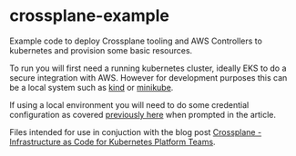 # crossplane-example

Example code to deploy Crossplane tooling and AWS Controllers to kubernetes and provision some basic resources.

To run you will first need a running kubernetes cluster, ideally EKS to do a secure integration with AWS. However for development purposes this can be a local system such as [kind](https://kind.sigs.k8s.io/docs/user/quick-start/) or [minikube](https://minikube.sigs.k8s.io/docs/start/).

If using a local environment you will need to do some credential configuration as covered [previously here](https://crossplane.io/docs/v1.9/cloud-providers/aws/aws-provider.html#optional-setup-aws-provider-manually) when prompted in the article.

Files intended for use in conjuction with the blog post [Crossplane - Infrastructure as Code for Kubernetes Platform Teams](https://tinfoilcipher.co.uk/2023/06/01/crossplane-infrastructure-as-code-for-kubernetes-platform-teams).
